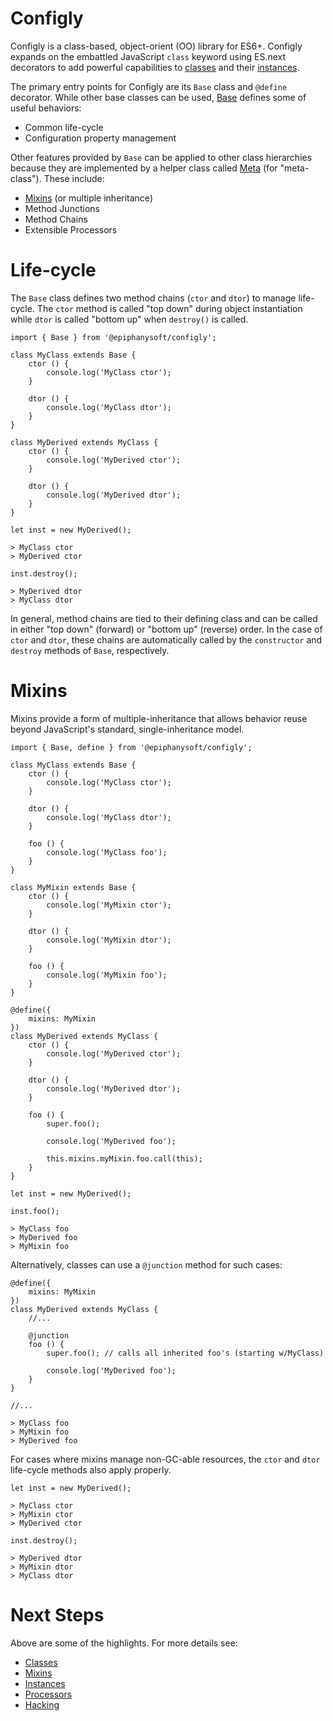 # Configly

Configly is a class-based, object-orient (OO) library for ES6+. Configly expands on the
embattled JavaScript `class` keyword using ES.next decorators to add powerful capabilities
to [classes](./docs/Classes.md) and their [instances](./docs/Instances.md).

The primary entry points for Configly are its `Base` class and `@define` decorator. While
other base classes can be used, [Base](./docs/Base.md) defines some  of useful behaviors:

 - Common life-cycle
 - Configuration property management

Other features provided by `Base` can be applied to other class hierarchies because they
are implemented by a helper class called [Meta](./docs/Meta.md) (for "meta-class"). These
include:

 - [Mixins](./docs/Mixins.md) (or multiple inheritance)
 - Method Junctions
 - Method Chains
 - Extensible Processors

# Life-cycle

The `Base` class defines two method chains (`ctor` and `dtor`) to manage life-cycle. The
`ctor` method is called "top down" during object instantiation while `dtor` is called
"bottom up" when `destroy()` is called.

    import { Base } from '@epiphanysoft/configly';
    
    class MyClass extends Base {
        ctor () {
            console.log('MyClass ctor');
        }
        
        dtor () {
            console.log('MyClass dtor');
        }
    }

    class MyDerived extends MyClass {
        ctor () {
            console.log('MyDerived ctor');
        }
        
        dtor () {
            console.log('MyDerived dtor');
        }
    }
    
    let inst = new MyDerived();
    
    > MyClass ctor
    > MyDerived ctor
    
    inst.destroy();

    > MyDerived dtor
    > MyClass dtor

In general, method chains are tied to their defining class and can be called in either
"top down" (forward) or "bottom up" (reverse) order. In the case of `ctor` and `dtor`,
these chains are automatically called by the `constructor` and `destroy` methods of `Base`,
respectively.

# Mixins

Mixins provide a form of multiple-inheritance that allows behavior reuse beyond JavaScript's
standard, single-inheritance model.

    import { Base, define } from '@epiphanysoft/configly';
    
    class MyClass extends Base {
        ctor () {
            console.log('MyClass ctor');
        }
        
        dtor () {
            console.log('MyClass dtor');
        }

        foo () {
            console.log('MyClass foo');
        }
    }

    class MyMixin extends Base {
        ctor () {
            console.log('MyMixin ctor');
        }
        
        dtor () {
            console.log('MyMixin dtor');
        }

        foo () {
            console.log('MyMixin foo');
        }
    }

    @define({
        mixins: MyMixin
    })
    class MyDerived extends MyClass {
        ctor () {
            console.log('MyDerived ctor');
        }
        
        dtor () {
            console.log('MyDerived dtor');
        }

        foo () {
            super.foo();

            console.log('MyDerived foo');

            this.mixins.myMixin.foo.call(this);
        }
    }
    
    let inst = new MyDerived();
    
    inst.foo();
    
    > MyClass foo
    > MyDerived foo
    > MyMixin foo

Alternatively, classes can use a `@junction` method for such cases:

    @define({
        mixins: MyMixin
    })
    class MyDerived extends MyClass {
        //...
        
        @junction
        foo () {
            super.foo(); // calls all inherited foo's (starting w/MyClass)

            console.log('MyDerived foo');
        }
    }
    
    //...
    
    > MyClass foo
    > MyMixin foo
    > MyDerived foo

For cases where mixins manage non-GC-able resources, the `ctor` and `dtor` life-cycle
methods also apply properly. 

    let inst = new MyDerived();
    
    > MyClass ctor
    > MyMixin ctor
    > MyDerived ctor

    inst.destroy();
    
    > MyDerived dtor
    > MyMixin dtor
    > MyClass dtor

# Next Steps

Above are some of the highlights. For more details see:
 
 - [Classes](./docs/Classes.md)
 - [Mixins](./docs/Mixins.md)
 - [Instances](./docs/Instances.md)
 - [Processors](./Processors.md)
 - [Hacking](./docs/dev.md)
